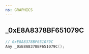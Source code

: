 ```yaml
---
ns: GRAPHICS
---
```

## _0xE8A8378BF651079C

```c
// 0xE8A8378BF651079C
Any _0xE8A8378BF651079C();
```

